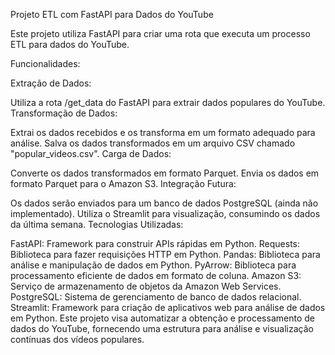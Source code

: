 Projeto ETL com FastAPI para Dados do YouTube

Este projeto utiliza FastAPI para criar uma rota que executa um processo ETL para dados do YouTube.

Funcionalidades:

Extração de Dados:

Utiliza a rota /get_data do FastAPI para extrair dados populares do YouTube.
Transformação de Dados:

Extrai os dados recebidos e os transforma em um formato adequado para análise.
Salva os dados transformados em um arquivo CSV chamado "popular_videos.csv".
Carga de Dados:

Converte os dados transformados em formato Parquet.
Envia os dados em formato Parquet para o Amazon S3.
Integração Futura:

Os dados serão enviados para um banco de dados PostgreSQL (ainda não implementado).
Utiliza o Streamlit para visualização, consumindo os dados da última semana.
Tecnologias Utilizadas:

FastAPI: Framework para construir APIs rápidas em Python.
Requests: Biblioteca para fazer requisições HTTP em Python.
Pandas: Biblioteca para análise e manipulação de dados em Python.
PyArrow: Biblioteca para processamento eficiente de dados em formato de coluna.
Amazon S3: Serviço de armazenamento de objetos da Amazon Web Services.
PostgreSQL: Sistema de gerenciamento de banco de dados relacional.
Streamlit: Framework para criação de aplicativos web para análise de dados em Python.
Este projeto visa automatizar a obtenção e processamento de dados do YouTube, fornecendo uma estrutura para análise e visualização contínuas dos vídeos populares.
